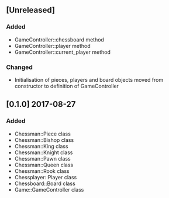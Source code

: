 ## [Unreleased]

### Added

- GameController::chessboard method
- GameController::player method
- GameController::current_player method

### Changed

- Initialisation of pieces, players and board objects moved from constructor to definition of GameController
## [0.1.0] 2017-08-27

### Added

- Chessman::Piece class
- Chessman::Bishop class
- Chessman::King class
- Chessman::Knight class
- Chessman::Pawn class
- Chessman::Queen class
- Chessman::Rook class
- Chessplayer::Player class
- Chessboard::Board class
- Game::GameController class
